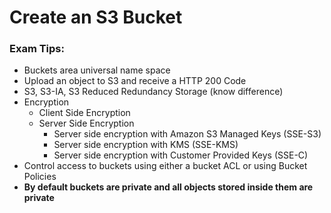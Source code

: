 # Create an S3 Bucket
### Exam Tips:
* Buckets area universal name space
* Upload an object to S3 and receive a HTTP 200 Code
* S3, S3-IA, S3 Reduced Redundancy Storage (know difference)
* Encryption
    * Client Side Encryption
    * Server Side Encryption
        * Server side encryption with Amazon S3 Managed Keys (SSE-S3) 
        * Server side encryption with KMS (SSE-KMS) 
        * Server side encryption with Customer Provided Keys (SSE-C) 
* Control access to buckets using either a bucket ACL or using Bucket Policies
* **By default buckets are private and all objects stored inside them are private**

